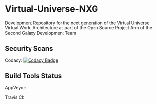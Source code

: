 # Virtual-Universe-NXG
Development Repository for the next generation of the Virtual Universe Virtual World Architecture as part of the Open Source Project Arm of the Second Galaxy Development Team

## Security Scans

Codacy: [![Codacy Badge](https://api.codacy.com/project/badge/Grade/351ab6e27e9644a3a5cb981b9ac2a1a0)](https://www.codacy.com/app/Virtual-Universe/Virtual-Universe-NXG?utm_source=github.com&amp;utm_medium=referral&amp;utm_content=Virtual-Universe/Virtual-Universe-NXG&amp;utm_campaign=Badge_Grade)

## Build Tools Status

AppVeyor:

Travis CI: